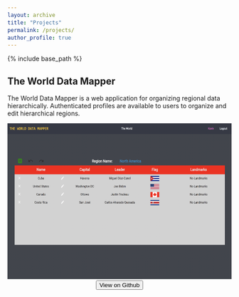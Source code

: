 ```yaml
---
layout: archive
title: "Projects"
permalink: /projects/
author_profile: true
---
```


{% include base_path %}

## The World Data Mapper

The World Data Mapper is a web application for organizing regional data hierarchically. Authenticated
profiles are available to users to organize and edit hierarchical regions.

<p align = "center">
<img src = "/images/The_World_Data_Mapper_Preview.png" width = "700" height = "350" >
<button class="btn btn--inverse">View on Github</button>
</p>

